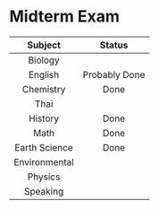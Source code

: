 # Midterm Exam

| Subject | Status        | 
|:-------:|:-------------:|
|Biology  |               |
|English  | Probably Done |
|Chemistry| Done |
|Thai ||
|History | Done|
|Math| Done|
|Earth Science|Done|
|Environmental||
|Physics||
|Speaking||
